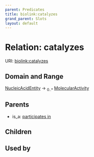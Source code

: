 ```yaml
---
parent: Predicates
title: biolink:catalyzes
grand_parent: Slots
layout: default
---
```


# Relation: catalyzes




URI: [biolink:catalyzes](https://w3id.org/biolink/catalyzes)

## Domain and Range

[NucleicAcidEntity](NucleicAcidEntity.md) ->  <sub>0..\*</sub> [MolecularActivity](MolecularActivity.md)

## Parents

 *  is_a: [participates in](participates_in.md)

## Children


## Used by

